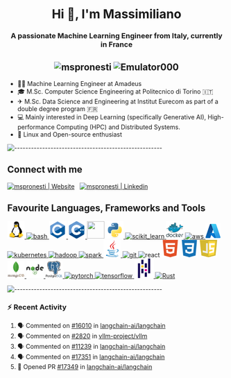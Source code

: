 
<h1 align="center">Hi 👋, I'm Massimiliano </h1>
<h3 align="center">A passionate Machine Learning Engineer from Italy, currently in France </h3>

<h2 align="center">
  <img src="https://komarev.com/ghpvc/?username=mspronesti&style=square" alt="mspronesti" />
  <img src="https://img.shields.io/github/followers/mspronesti.svg?style=social&label=Follow" alt="Emulator000" />
</h2>

<!-- <img src='https://github.com/demartini/demartini/blob/master/code.gif' /> -->

- 🧑‍💼 Machine Learning Engineer at Amadeus
- 🎓 M.Sc. Computer Science Engineering at Politecnico di Torino :it:
- ✈  M.Sc. Data Science and Engineering at Institut Eurecom as part of a double degree program :fr:
- 💻  Mainly interested in Deep Learning (specifically Generative AI), High-performance Computing (HPC) and Distributed Systems.
- :penguin: Linux and Open-source enthusiast


![-----------------------------------------------------](https://raw.githubusercontent.com/andreasbm/readme/master/assets/lines/aqua.png)

## Connect with me

[<img height="35" width="35" src="https://raw.githubusercontent.com/mspronesti/mspronesti/master/icons/website.svg" alt="mspronesti | Website" />][website] &nbsp;
[<img height="35" width="35" src="https://raw.githubusercontent.com/mspronesti/mspronesti/master/icons/linkedin.svg" alt="mspronesti | Linkedin" />][linkedin] &nbsp;

## Favourite Languages, Frameworks and Tools 

<p align="left"> 
    
  <a href="https://www.linux.org/" target="_blank"> 
    <img src="https://raw.githubusercontent.com/devicons/devicon/master/icons/linux/linux-original.svg" alt="linux" width="40" height="40"/> 
  </a> 
  
  <a href="https://www.gnu.org/software/bash/" target="_blank"> 
    <img src="https://www.vectorlogo.zone/logos/gnu_bash/gnu_bash-icon.svg" alt="bash" width="40" height="40"/> 
  </a> 
  
  <a href="https://www.cprogramming.com/" target="_blank"> 
    <img src="https://raw.githubusercontent.com/devicons/devicon/master/icons/c/c-original.svg" alt="c" width="40" height="40"/>   </a> 
  
  <a href="https://www.w3schools.com/cpp/" target="_blank"> 
    <img src="https://raw.githubusercontent.com/devicons/devicon/master/icons/cplusplus/cplusplus-original.svg" alt="cplusplus" width="40" height="40"/> 
  </a> 
  
  <a>
    <img src="https://thewizardsgame.com/wp-content/uploads/2018/04/Nvidia_logo.png" height="40" width="40"/>
  </a>
  
  <a href="https://www.python.org" target="_blank"> 
    <img src="https://raw.githubusercontent.com/devicons/devicon/master/icons/python/python-original.svg" alt="python" width="40" height="40"/> 
  </a> 
  
  <a href="https://scikit-learn.org/" target="_blank"> 
    <img src="https://upload.wikimedia.org/wikipedia/commons/0/05/Scikit_learn_logo_small.svg" alt="scikit_learn" width="40" height="40"/> 
  </a> 
  
  <a href="https://www.docker.com/" target="_blank"> 
    <img src="https://raw.githubusercontent.com/devicons/devicon/master/icons/docker/docker-original-wordmark.svg" alt="docker" width="40" height="40"/> 
  </a> 

  <a href="https://aws.amazon.com/" target="_blank"> 
    <img src="https://upload.wikimedia.org/wikipedia/commons/9/93/Amazon_Web_Services_Logo.svg" alt="aws" width="40" height="40"/> 
  </a> 

  <a href="https://azure.microsoft.com/" target="_blank"> 
    <img src="https://raw.githubusercontent.com/devicons/devicon/master/icons/azure/azure-original.svg" alt="azure" width="35" height="35"/> 
  </a> 
  
  <a href="https://kubernetes.io/" target="_blank">
    <img height="35" width="35" alt="kubernetes" src="https://upload.wikimedia.org/wikipedia/commons/3/39/Kubernetes_logo_without_workmark.svg" />
   </a>  

 <a href="https://hadoop.apache.org/" target="_blank"> 
    <img src="https://github.com/rahul-jha98/README_icons/blob/main/language_and_tools/square/hadoop/hadoop.svg" alt="hadoop" width="40" height="40"/> 
  </a> 
  
 <a href="https://spark.apache.org/" target="_blank"> 
    <img src="https://upload.wikimedia.org/wikipedia/commons/f/f3/Apache_Spark_logo.svg" alt="spark" width="40" height="40"/> 
  </a> 

  <a href="https://www.java.com" target="_blank"> 
    <img src="https://raw.githubusercontent.com/devicons/devicon/master/icons/java/java-original.svg" alt="java" width="40" height="40"/> 
  </a> 

  <a href="https://git-scm.com/" target="_blank"> 
    <img src="https://www.vectorlogo.zone/logos/git-scm/git-scm-icon.svg" alt="git" width="40" height="40"/> 
  </a> 
  <a>
    <img src="https://upload.wikimedia.org/wikipedia/commons/a/a7/React-icon.svg" alt="react" width="60" height="40"/>
  </a>
  <a>
    <img src="icons/html5.svg" height="40" width="40" alt="HTML" width="40px" height="40" />
 </a>
  
  <a>
     <img height="40" width="40" alt="CSS" width="26px" src="icons/css3.svg" />
 </a>
 
 <a>
   <img height="40" width="40" alt="JavaScript" width="26px" src="icons/js.svg" />
 </a>
  
   <a href="https://www.mongodb.com/" target="_blank">
     <img src="https://raw.githubusercontent.com/devicons/devicon/master/icons/mongodb/mongodb-original-wordmark.svg" alt="mongodb" width="40" height="40"/> 
  </a> 
  
 <a href="https://nodejs.org" target="_blank"> 
   <img src="https://raw.githubusercontent.com/devicons/devicon/master/icons/nodejs/nodejs-original-wordmark.svg" alt="nodejs" width="40" height="40"/>
 </a> 
  
 <a href="https://www.postgresql.org" target="_blank"> 
   <img src="https://raw.githubusercontent.com/devicons/devicon/master/icons/postgresql/postgresql-original-wordmark.svg" alt="postgresql" width="40" height="40"/> 
  </a> 
  
  
  <a href="https://pytorch.org/" target="_blank"> 
    <img src="https://www.vectorlogo.zone/logos/pytorch/pytorch-icon.svg" alt="pytorch" width="40" height="40"/> 
  </a> 
  
  <a href="https://www.tensorflow.org" target="_blank"> 
    <img src="https://www.vectorlogo.zone/logos/tensorflow/tensorflow-icon.svg" alt="tensorflow" width="40" height="40"/> 
  </a> 
  
  <a href="https://pandas.pydata.org/" target="_blank"> 
    <img src="https://raw.githubusercontent.com/devicons/devicon/master/icons/pandas/pandas-original.svg" alt="pandas" width="45" height="45"/> 
  </a> 
  
  <a href="https://www.rust-lang.org/" target="_blank">
    <img height="40" width="40" alt="Rust" src="https://upload.wikimedia.org/wikipedia/commons/thumb/d/d5/Rust_programming_language_black_logo.svg/1024px-Rust_programming_language_black_logo.svg.png" />
  </a> 

</p>

![-----------------------------------------------------](https://raw.githubusercontent.com/andreasbm/readme/master/assets/lines/aqua.png)


### :zap: Recent Activity

<!--START_SECTION:activity-->
1. 🗣 Commented on [#16010](https://github.com/langchain-ai/langchain/pull/16010#issuecomment-1952356748) in [langchain-ai/langchain](https://github.com/langchain-ai/langchain)
2. 🗣 Commented on [#2820](https://github.com/vllm-project/vllm/pull/2820#issuecomment-1949463217) in [vllm-project/vllm](https://github.com/vllm-project/vllm)
3. 🗣 Commented on [#11239](https://github.com/langchain-ai/langchain/pull/11239#issuecomment-1944700539) in [langchain-ai/langchain](https://github.com/langchain-ai/langchain)
4. 🗣 Commented on [#17351](https://github.com/langchain-ai/langchain/pull/17351#issuecomment-1937372551) in [langchain-ai/langchain](https://github.com/langchain-ai/langchain)
5. 💪 Opened PR [#17349](https://github.com/langchain-ai/langchain/pull/17349) in [langchain-ai/langchain](https://github.com/langchain-ai/langchain)
<!--END_SECTION:activity-->


[website]: https://mspronesti.github.io
[instagram]: https://instagram.com/__mpronesti
[linkedin]: https://www.linkedin.com/in/massimiliano-pronesti/

